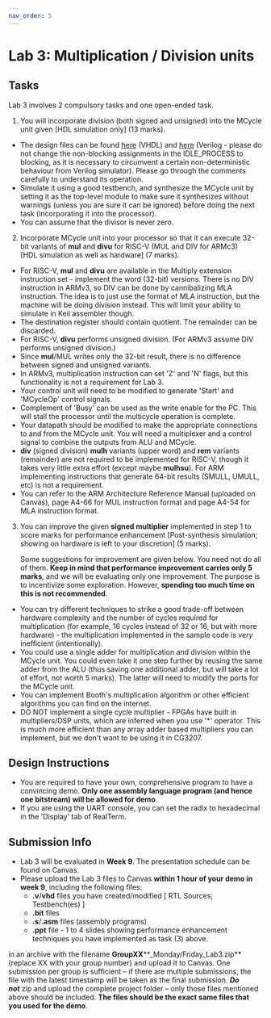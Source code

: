 ```yaml
---
nav_order: 5
---
```

# Lab 3: Multiplication / Division units

## Tasks
Lab 3 involves 2 compulsory tasks and one open-ended task.

1) You will incorporate division (both signed and unsigned) into the MCycle unit given \[HDL simulation only\] (13 marks).

*   The design files can be found [here](https://github.com/NUS-CG3207/lab-skeletons/tree/main/lab3/vhdl) (VHDL) and [here](https://github.com/NUS-CG3207/lab-skeletons/tree/main/lab3/verilog) (Verilog - please do not change the non-blocking assignments in the IDLE\_PROCESS to blocking, as it is necessary to circumvent a certain non-deterministic behaviour from Verilog simulator). Please go through the comments carefully to understand its operation.
*   Simulate it using a good testbench, and synthesize the MCycle unit by setting it as the top-level module to make sure it synthesizes without warnings (unless you are sure it can be ignored) before doing the next task (incorporating it into the processor).
*   You can assume that the divisor is never zero.

2) Incorporate MCycle unit into your processor so that it can execute 32-bit variants of **mul** and **divu** for RISC-V (MUL and DIV for ARMc3) \[HDL simulation as well as hardware\] (7 marks).

*   For RISC-V, **mul** and **divu**  are available in the Multiply extension instruction set - implement the word (32-bit) versions. There is no DIV instruction in ARMv3, so DIV can be done by cannibalizing MLA instruction. The idea is to just use the format of MLA instruction, but the machine will be doing division instead. This will limit your ability to simulate in Keil assembler though. 
*   The destination register should contain quotient. The remainder can be discarded.
*   For RISC-V, **divu** performs unsigned division. (For ARMv3 assume DIV performs unsigned division.)
*   Since **mul**/MUL writes only the 32-bit result, there is no difference between signed and unsigned variants.
*   In ARMv3, multiplication instruction can set 'Z' and 'N' flags, but this functionality is not a requirement for Lab 3.
*   Your control unit will need to be modified to generate 'Start' and 'MCycleOp' control signals.
*   Complement of 'Busy' can be used as the write enable for the PC. This will stall the processor until the multicycle operation is complete.
*   Your datapath should be modified to make the appropriate connections to and from the MCycle unit. You will need a multiplexer and a control signal to combine the outputs from ALU and MCycle.
*   **div** (signed division) **mulh** variants (upper word) and **rem** variants (remainder) are not required to be implemented for RISC-V, though it takes very little extra effort (except maybe **mulhsu**). For ARM implementing instructions that generate 64-bit results (SMULL, UMULL, etc) is not a requirement.
*   You can refer to the ARM Architecture Reference Manual (uploaded on Canvas), page A4-66 for MUL instruction format and page A4-54 for MLA instruction format. 

3) You can improve the given **signed multiplier** implemented in step 1 to score marks for performance enhancement \[Post-synthesis simulation; showing on hardware is left to your discretion\] (5 marks).

    Some suggestions for improvement are given below. You need not do all of them. **Keep in mind that performance improvement carries only 5 marks**, and we will be evaluating only one improvement. The purpose is to incentivize some exploration. However, **spending too much time on this is not recommended**.

*   You can try different techniques to strike a good trade-off between hardware complexity and the number of cycles required for multiplication (for example, 16 cycles instead of 32 or 16, but with more hardware) - the multiplication implemented in the sample code is _very_ inefficient (intentionally).
*   You could use a single adder for multiplication and division within the MCycle unit. You could even take it one step further by reusing the same adder from the ALU (thus saving one additional adder, but will take a lot of effort, not worth 5 marks). The latter will need to modify the ports for the MCycle unit.
*   You can implement Booth's multiplication algorithm or other efficient algorithms you can find on the internet.
*   DO NOT implement a single cycle multiplier - FPGAs have built in multipliers/DSP units, which are inferred when you use '\*' operator. This is much more efficient than any array adder based multipliers you can implement, but we don't want to be using it in CG3207.

## Design Instructions

*   You are required to have your own, comprehensive program to have a convincing demo. **Only one assembly language program (and hence one bitstream) will be allowed for demo**.
*   If you are using the UART console, you can set the radix to hexadecimal in the 'Display' tab of RealTerm.

## Submission Info
* Lab 3 will be evaluated in **Week 9**. The presentation schedule can be found on Canvas. 
* Please upload the Lab 3 files to Canvas **within 1 hour of your demo in week 9**, including the following files:
    * **.v**/**vhd** files you have created/modified \[ RTL Sources, Testbench(es) \] 
    * **.bit** files 
    * **.s**/**.asm** files (assembly programs)
    * **.ppt** file - 1 to 4 slides showing performance enhancement techniques you have implemented as task (3) above.

in an archive with the filename **GroupXX****\_Monday/Friday\_Lab3.zip** (replace XX with your group number) and upload it to Canvas. One submission per group is sufficient – if there are multiple submissions, the file with the latest timestamp will be taken as the final submission. **_Do not_** zip and upload the complete project folder – only those files mentioned above should be included. **The files should be the exact same files that you used for the demo**.
